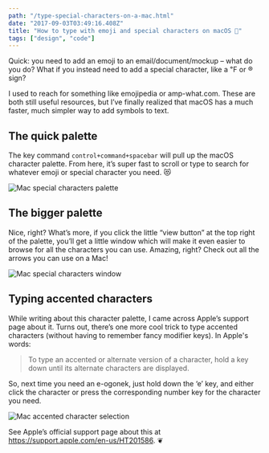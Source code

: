 ```yaml
---
path: "/type-special-characters-on-a-mac.html"
date: "2017-09-03T03:49:16.408Z" 
title: "How to type with emoji and special characters on macOS 🎨"
tags: ["design", "code"]
---
```


Quick: you need to add an emoji to an email/document/mockup – what do you do? What if you instead need to add a special character, like a ℉ or ® sign?

I used to reach for something like emojipedia or amp-what.com. These are both still useful resources, but I’ve finally realized that macOS has a much faster, much simpler way to add symbols to text.


## The quick palette

The key command `control+command+spacebar` will pull up the macOS character palette. From here, it’s super fast to scroll or type to search for whatever emoji or special character you need. 😻

![Mac special characters palette](./images/mac-character-palette.png)

## The bigger palette

Nice, right? What’s more, if you click the little “view button” at the top right of the palette, you’ll get a little window which will make it even easier to browse for all the characters you can use. Amazing, right? Check out all the arrows you can use on a Mac!

![Mac special characters window](./images/mac-character-window.png)


## Typing accented characters

While writing about this character palette, I came across Apple’s support page about it. Turns out, there’s one more cool trick to type accented characters (without having to remember fancy modifier keys). In Apple's words:


> To type an accented or alternate version of a character, hold a key down until its alternate characters are displayed. 

So, next time you need an e-ogonek, just hold down the ‘e’ key, and either click the character or press the corresponding number key for the character you need.


![Mac accented character selection](./images/mac-accented-character.png)

See Apple’s official support page about this at https://support.apple.com/en-us/HT201586. ❦